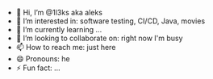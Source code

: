 - 👋 Hi, I’m @1l3ks aka aleks
- 👀 I’m interested in: software testing, CI/CD, Java, movies
- 🌱 I’m currently learning ...
- 💞️ I’m looking to collaborate on: right now I'm busy
- 📫 How to reach me: just here
- 😄 Pronouns: he
- ⚡ Fun fact: ...

<!---
1l3ks/1l3ks is a ✨ special ✨ repository because its `README.md` (this file) appears on your GitHub profile.
You can click the Preview link to take a look at your changes.
--->
